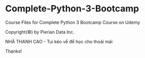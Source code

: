 # Complete-Python-3-Bootcamp
Course Files for Complete Python 3 Bootcamp Course on Udemy

Copyright(©) by Pierian Data Inc.

NHÃ THANH CAO - Tui kéo về để học cho thoải mái

Thanks!
